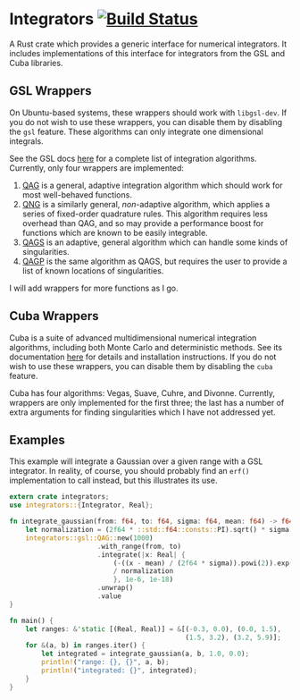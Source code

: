 # Integrators [![Build Status](https://travis-ci.org/jhod0/integrators.svg?branch=master)](https://travis-ci.org/jhod0/integrators)
A Rust crate which provides a generic interface for numerical integrators. It includes implementations of this interface for integrators from the GSL and Cuba libraries.


## GSL Wrappers

On Ubuntu-based systems, these wrappers should work with `libgsl-dev`. If you do not wish to use these wrappers, you can disable them by disabling the `gsl` feature.
These algorithms can only integrate one dimensional integrals.

See the GSL docs [here](https://www.gnu.org/software/gsl/doc/html/integration.html#) for a complete list of integration algorithms. Currently, only four wrappers
are implemented:

1. [QAG](https://www.gnu.org/software/gsl/doc/html/integration.html#qag-adaptive-integration) is a general, adaptive integration algorithm which should work for most well-behaved functions.
1. [QNG](https://www.gnu.org/software/gsl/doc/html/integration.html#qng-non-adaptive-gauss-kronrod-integration) is a similarly general, *non*-adaptive algorithm, which applies a series of fixed-order quadrature rules. This algorithm requires less overhead than QAG, and so may provide a performance boost for functions which are known to be easily integrable.
1. [QAGS](https://www.gnu.org/software/gsl/doc/html/integration.html#qags-adaptive-integration-with-singularities) is an adaptive, general algorithm which can handle some kinds of singularities.
1. [QAGP](https://www.gnu.org/software/gsl/doc/html/integration.html#qagp-adaptive-integration-with-known-singular-points) is the same algorithm as QAGS, but requires the user to provide a list of known locations of singularities.

I will add wrappers for more functions as I go.

## Cuba Wrappers

Cuba is a suite of advanced multidimensional numerical integration algorithms, including both Monte Carlo and deterministic
methods. See its documentation [here](http://www.feynarts.de/cuba) for details and installation instructions.
If you do not wish to use these wrappers, you can disable them by disabling the `cuba` feature.

Cuba has four algorithms: Vegas, Suave, Cuhre, and Divonne. Currently, wrappers are only implemented for the first three; the last
has a number of extra arguments for finding singularities which I have not addressed yet.

## Examples

This example will integrate a Gaussian over a given range with a GSL integrator. In reality, of course, you should probably find an `erf()` implementation to call instead, but this illustrates its use.

```rust
extern crate integrators;
use integrators::{Integrator, Real};

fn integrate_gaussian(from: f64, to: f64, sigma: f64, mean: f64) -> f64 {
    let normalization = (2f64 * ::std::f64::consts::PI).sqrt() * sigma;
    integrators::gsl::QAG::new(1000)
                      .with_range(from, to)
                      .integrate(|x: Real| {
                          (-((x - mean) / (2f64 * sigma)).powi(2)).exp()
                          / normalization
                          }, 1e-6, 1e-18)
                      .unwrap()
                      .value
}

fn main() {
    let ranges: &'static [(Real, Real)] = &[(-0.3, 0.0), (0.0, 1.5),
                                            (1.5, 3.2), (3.2, 5.9)];
    for &(a, b) in ranges.iter() {
        let integrated = integrate_gaussian(a, b, 1.0, 0.0);
        println!("range: {}, {}", a, b);
        println!("integrated: {}", integrated);
    }
}
```

